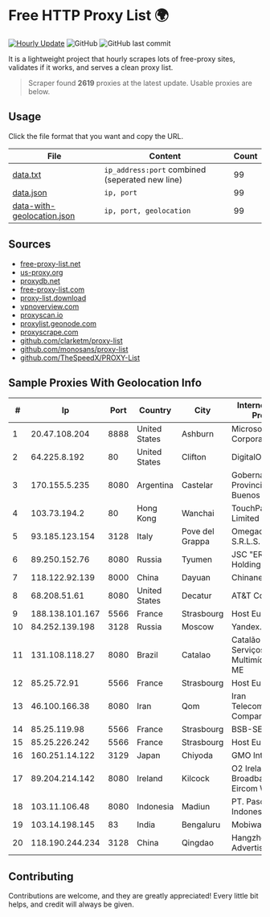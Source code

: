 
# Free HTTP Proxy List 🌍

[![Hourly Update](https://github.com/mertguvencli/http-proxy-list/actions/workflows/main.yml/badge.svg?branch=main)](https://github.com/mertguvencli/http-proxy-list/actions/workflows/main.yml)
![GitHub](https://img.shields.io/github/license/mertguvencli/http-proxy-list)
![GitHub last commit](https://img.shields.io/github/last-commit/mertguvencli/http-proxy-list)

It is a lightweight project that hourly scrapes lots of free-proxy sites, validates if it works, and serves a clean proxy list.


> Scraper found **2619** proxies at the latest update. Usable proxies are below.

## Usage

Click the file format that you want and copy the URL.


|File|Content|Count|
|----|-------|-----|
|[data.txt](https://raw.githubusercontent.com/mertguvencli/http-proxy-list/main/proxy-list/data.txt)|`ip_address:port` combined (seperated new line)|99|
|[data.json](https://raw.githubusercontent.com/mertguvencli/http-proxy-list/main/proxy-list/data.json)|`ip, port`|99|
|[data-with-geolocation.json](https://raw.githubusercontent.com/mertguvencli/http-proxy-list/main/proxy-list/data-with-geolocation.json)|`ip, port, geolocation`|99|

## Sources

* [free-proxy-list.net](https://free-proxy-list.net)
* [us-proxy.org](https://www.us-proxy.org)
* [proxydb.net](http://proxydb.net)
* [free-proxy-list.com](https://free-proxy-list.com/?page=&port=&type%5B%5D=http&type%5B%5D=https&up_time=0&search=Search)
* [proxy-list.download](https://www.proxy-list.download/HTTP)
* [vpnoverview.com](https://vpnoverview.com/privacy/anonymous-browsing/free-proxy-servers)
* [proxyscan.io](https://www.proxyscan.io)
* [proxylist.geonode.com](https://proxylist.geonode.com/api/proxy-list?limit=300&page=1&sort_by=lastChecked&sort_type=desc&protocols=http,https)
* [proxyscrape.com](https://api.proxyscrape.com/v2/?request=displayproxies&protocol=http&timeout=10000&country=all&ssl=all&anonymity=all)
* [github.com/clarketm/proxy-list](https://raw.githubusercontent.com/clarketm/proxy-list/master/proxy-list-raw.txt)
* [github.com/monosans/proxy-list](https://raw.githubusercontent.com/monosans/proxy-list/main/proxies/http.txt)
* [github.com/TheSpeedX/PROXY-List](https://raw.githubusercontent.com/TheSpeedX/PROXY-List/master/http.txt)


## Sample Proxies With Geolocation Info

|#|Ip|Port|Country|City|Internet Service Provider|
|-|--|----|-------|----|-------------------------|
|1|20.47.108.204|8888|United States|Ashburn|Microsoft Corporation|
|2|64.225.8.192|80|United States|Clifton|DigitalOcean, LLC|
|3|170.155.5.235|8080|Argentina|Castelar|Gobernacion de la Provincia de Buenos Aires|
|4|103.73.194.2|80|Hong Kong|Wanchai|TouchPal HK Co., Limited|
|5|93.185.123.154|3128|Italy|Pove del Grappa|Omegacom S.R.L.S.|
|6|89.250.152.76|8080|Russia|Tyumen|JSC "ER-Telecom Holding"|
|7|118.122.92.139|8000|China|Dayuan|Chinanet|
|8|68.208.51.61|8080|United States|Decatur|AT&T Corp|
|9|188.138.101.167|5566|France|Strasbourg|Host Europe GmbH|
|10|84.252.139.198|3128|Russia|Moscow|Yandex.Cloud LLC|
|11|131.108.118.27|8080|Brazil|Catalao|Catalão Bandnet Serviços Multimídia LTDA - ME|
|12|85.25.72.91|5566|France|Strasbourg|Host Europe GmbH|
|13|46.100.166.38|8080|Iran|Qom|Iran Telecommunication Company PJS|
|14|85.25.119.98|5566|France|Strasbourg|BSB-SERVICE|
|15|85.25.226.242|5566|France|Strasbourg|Host Europe GmbH|
|16|160.251.14.122|3129|Japan|Chiyoda|GMO Internet, Inc|
|17|89.204.214.142|8080|Ireland|Kilcock|O2 Ireland Fixed Broadband - Eircom White Label|
|18|103.11.106.48|8080|Indonesia|Madiun|PT. Pascal Indonesia|
|19|103.14.198.145|83|India|Bengaluru|Mobiwalkers|
|20|118.190.244.234|3128|China|Qingdao|Hangzhou Alibaba Advertising Co|



## Contributing

Contributions are welcome, and they are greatly appreciated! Every
little bit helps, and credit will always be given.

